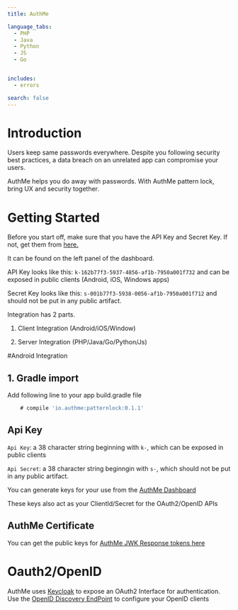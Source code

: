 ```yaml
---
title: AuthMe

language_tabs:
  - PHP
  - Java
  - Python
  - JS
  - Go


includes:
  - errors

search: false
---
```


# Introduction

Users keep same passwords everywhere. Despite you following security best practices, a data breach on an unrelated app can compromise your users.

AuthMe helps you do away with passwords. With AuthMe pattern lock, bring UX and security together.

# Getting Started

Before you start off, make sure that you have the API Key and Secret Key. If not, get them from [here.](https://account.authme.authme.host/generatekeys)

It can be found on the left panel of the dashboard.

API Key looks like this: `k-162b77f3-5937-4856-af1b-7950a001f732` and can be exposed in public clients (Android, iOS, Windows apps)

Secret Key looks like this: `s-001b77f3-5938-0056-af1b-7950a001f712` and should not be put in any public artifact.

Integration has 2 parts.

1. Client Integration (Android/iOS/Window)

2. Server Integration (PHP/Java/Go/Python/Js)

#Android Integration

## 1. Gradle import

Add following line to your app build.gradle file

```gradle
    # compile 'io.authme:patternlock:0.1.1'
```  

## Api Key

`Api Key`: a 38 character string beginning with `k-`, which can be exposed in public clients

`Api Secret`: a 38 character string beginngin with `s-`, which should not be put in any public artifact.

You can generate keys for your use from the [AuthMe Dashboard](https://account.authme.authme.host/generatekeys)

These keys also act as your ClientId/Secret for the OAuth2/OpenID APIs

## AuthMe Certificate

You can get the public keys for [AuthMe JWK Response tokens here](https://oauth.authme.authme.host/auth/realms/global/protocol/openid-connect/certs)

# Oauth2/OpenID

AuthMe uses [Keycloak](www.keycloak.org) to expose an OAuth2 Interface for authentication. Use the [OpenID Discovery EndPoint](https://oauth.authme.authme.host/auth/realms/global/.well-known/openid-configuration) to configure your OpenID clients
